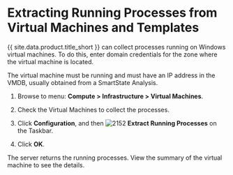 # Extracting Running Processes from Virtual Machines and Templates

{{ site.data.product.title_short }} can collect processes running
on Windows virtual machines. To do this, enter domain credentials
for the zone where the virtual machine is located.

The virtual machine must be running and must have an IP address in
the VMDB, usually obtained from a SmartState Analysis.

1. Browse to menu: **Compute > Infrastructure > Virtual Machines**.

2. Check the Virtual Machines to collect the processes.

3. Click **Configuration**, and then
   ![2152](../images/2152.png) **Extract Running Processes**
   on the Taskbar.

4. Click **OK**.

The server returns the running processes. View the summary of the
virtual machine to see the details.
